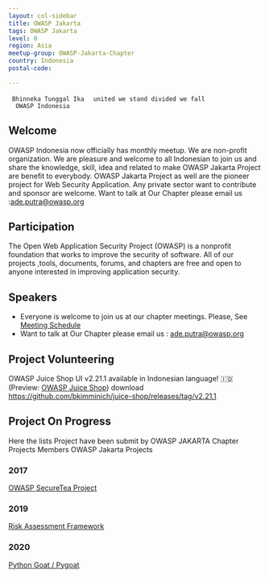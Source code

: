```yaml
---
layout: col-sidebar
title: OWASP Jakarta
tags: OWASP Jakarta
level: 0
region: Asia
meetup-group: OWASP-Jakarta-Chapter
country: Indonesia
postal-code: 

---
```


` Bhinneka Tunggal Ika`
`  united we stand divided we fall `
`  OWASP Indonesia`

## Welcome
OWASP Indonesia now officially has monthly meetup. We are non-profit organization. We are pleasure and welcome to all Indonesian to join us and share the knowledge, skill, idea and related to make OWASP Jakarta Project are benefit to everybody. OWASP Jakarta Project as well are the pioneer project for Web Security Application.
Any private sector want to contribute and sponsor are welcome. Want to talk at Our Chapter please email us :ade.putra@owasp.org

## Participation
The Open Web Application Security Project (OWASP) is a nonprofit foundation that works to improve the security of software. All of our projects ,tools, documents, forums, and chapters are free and open to anyone interested in improving application security. 

## Speakers
- Everyone is welcome to join us at our chapter meetings. Please, See [Meeting Schedule](https://www.meetup.com/OWASP-Jakarta-Chapter/)
- Want to talk at Our Chapter please email us : ade.putra@owasp.org


## Project Volunteering

OWASP Juice Shop UI v2.21.1 available in Indonesian language\! 🇮🇩
(Preview: [OWASP Juice Shop](http://juice-shop-staging.herokuapp.com))
download
<https://github.com/bkimminich/juice-shop/releases/tag/v2.21.1>

## Project On Progress

Here the lists Project have been submit by OWASP JAKARTA Chapter
Projects Members
OWASP Jakarta Projects

### 2017

[OWASP SecureTea Project](https://www.owasp.org/www-project-securetea)

### 2019

[Risk Assessment Framework](https://github.com/OWASP/RiskAssessmentFramework)

### 2020

[Python Goat / Pygoat](https://github.com/adeyosemanputra/pygoat)
 
